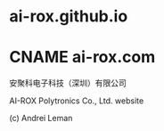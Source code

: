 # ai-rox.github.io
# CNAME ai-rox.com

安聚科电子科技（深圳）有限公司

AI-ROX Polytronics Co., Ltd. website

(с) Andrei Leman

